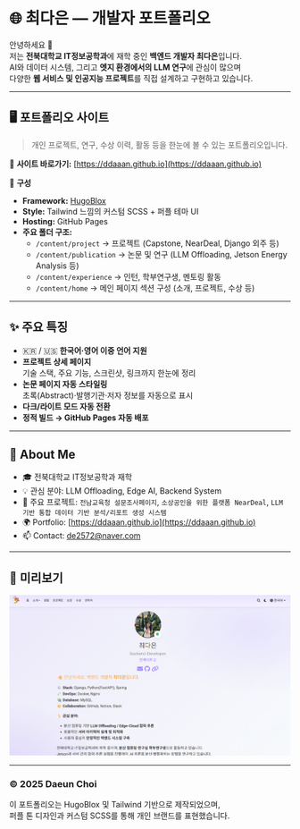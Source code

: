 # 🌐 최다은 — 개발자 포트폴리오

안녕하세요 👋  
저는 **전북대학교 IT정보공학과**에 재학 중인 **백엔드 개발자 최다은**입니다.  
AI와 데이터 시스템, 그리고 **엣지 환경에서의 LLM 연구**에 관심이 많으며  
다양한 **웹 서비스 및 인공지능 프로젝트**를 직접 설계하고 구현하고 있습니다.

---

## 🖥️ 포트폴리오 사이트
> 개인 프로젝트, 연구, 수상 이력, 활동 등을 한눈에 볼 수 있는 포트폴리오입니다.

🔗 **사이트 바로가기:** [https://ddaaan.github.io](https://ddaaan.github.io)

📁 **구성**
- **Framework:** [HugoBlox](https://hugoblox.com/)  
- **Style:** Tailwind 느낌의 커스텀 SCSS + 퍼플 테마 UI  
- **Hosting:** GitHub Pages  
- **주요 폴더 구조:**
  - `/content/project` → 프로젝트 (Capstone, NearDeal, Django 외주 등)
  - `/content/publication` → 논문 및 연구 (LLM Offloading, Jetson Energy Analysis 등)
  - `/content/experience` → 인턴, 학부연구생, 멘토링 활동
  - `/content/home` → 메인 페이지 섹션 구성 (소개, 프로젝트, 수상 등)

---

## ✨ 주요 특징
- 🇰🇷 / 🇺🇸 **한국어·영어 이중 언어 지원**
- **프로젝트 상세 페이지**  
  기술 스택, 주요 기능, 스크린샷, 링크까지 한눈에 정리  
- **논문 페이지 자동 스타일링**  
  초록(Abstract)·발행기관·저자 정보를 자동으로 표시  
- **다크/라이트 모드 자동 전환**
- **정적 빌드 → GitHub Pages 자동 배포**

---

## 💼 About Me
- 🎓 전북대학교 IT정보공학과 재학  
- 💡 관심 분야: LLM Offloading, Edge AI, Backend System  
- 🧠 주요 프로젝트: `전남교육청 설문조사페이지`, `소상공인을 위한 플랫폼 NearDeal`, `LLM 기반 통합 데이터 기반 분석/리포트 생성 시스템`
- 🌍 Portfolio: [https://ddaaan.github.io](https://ddaaan.github.io)  
- 📫 Contact: [de2572@naver.com](mailto:daeunchoi.dev@gmail.com)

---

## 📸 미리보기
![Portfolio Screenshot](.//portfolio-preview.jpg)

---

### © 2025 Daeun Choi  
이 포트폴리오는 HugoBlox 및 Tailwind 기반으로 제작되었으며,  
퍼플 톤 디자인과 커스텀 SCSS를 통해 개인 브랜드를 표현했습니다.

